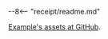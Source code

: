--8<-- "receipt/readme.md"

[Example's assets at GitHub](https://github.com/jndiogo/sibila/tree/main/examples/receipt).
